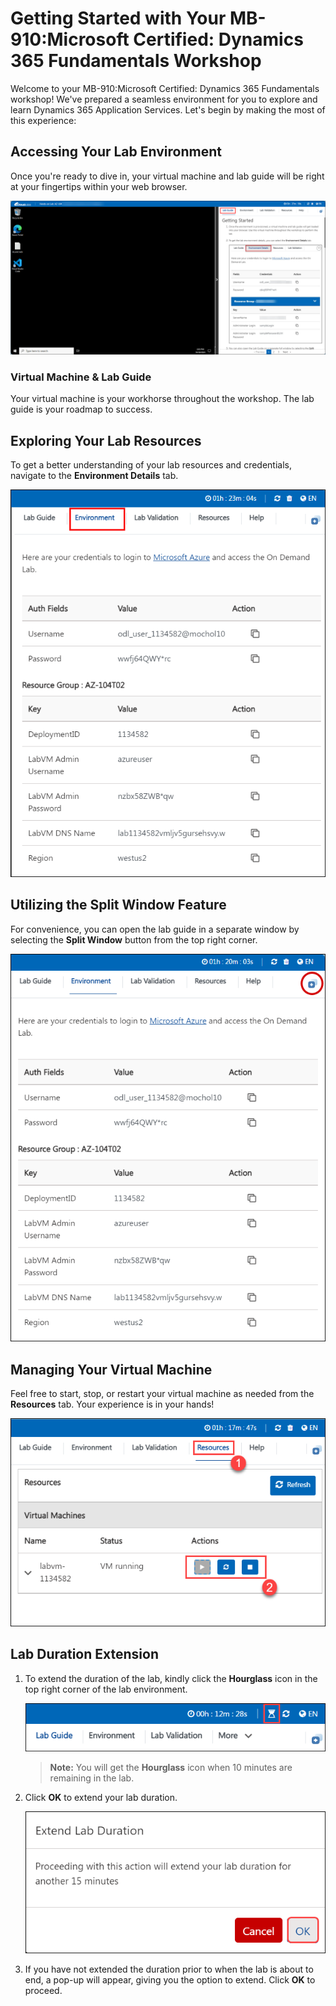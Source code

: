 # Getting Started with Your MB-910:Microsoft Certified: Dynamics 365 Fundamentals Workshop
 
Welcome to your MB-910:Microsoft Certified: Dynamics 365 Fundamentals workshop! We've prepared a seamless environment for you to explore and learn Dynamics 365 Application Services. Let's begin by making the most of this experience:
 
## Accessing Your Lab Environment
 
Once you're ready to dive in, your virtual machine and lab guide will be right at your fingertips within your web browser.
 
![Access Your VM and Lab Guide](./media/labguide.png)

### Virtual Machine & Lab Guide
 
Your virtual machine is your workhorse throughout the workshop. The lab guide is your roadmap to success.
 
## Exploring Your Lab Resources
 
To get a better understanding of your lab resources and credentials, navigate to the **Environment Details** tab.
 
![Explore Lab Resources](./media/env.png)
 
## Utilizing the Split Window Feature
 
For convenience, you can open the lab guide in a separate window by selecting the **Split Window** button from the top right corner.
 
![Use the Split Window Feature](./media/split.png)
 
## Managing Your Virtual Machine
 
Feel free to start, stop, or restart your virtual machine as needed from the **Resources** tab. Your experience is in your hands!
 
![Manage Your Virtual Machine](./media/resourses.png)

## **Lab Duration Extension**

1. To extend the duration of the lab, kindly click the **Hourglass** icon in the top right corner of the lab environment. 

    ![Manage Your Virtual Machine](./media/gext.png)

    >**Note:** You will get the **Hourglass** icon when 10 minutes are remaining in the lab.

2. Click **OK** to extend your lab duration.
 
   ![Manage Your Virtual Machine](./media/gext2.png)

3. If you have not extended the duration prior to when the lab is about to end, a pop-up will appear, giving you the option to extend. Click **OK** to proceed.
